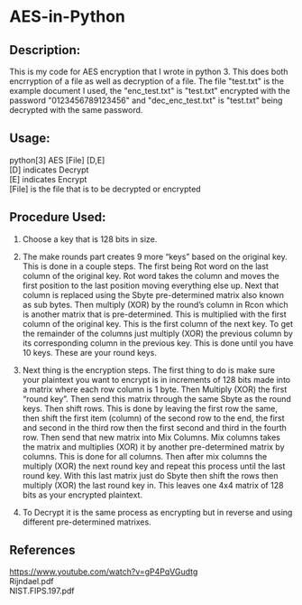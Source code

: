 # AES-in-Python
## Description:
This is my code for AES encryption that I wrote in python 3. This does both encrryption of a file as well as decryption of a file. The file "test.txt" is the example document I used, the "enc_test.txt" is "test.txt" encrypted with the password "0123456789123456" and "dec_enc_test.txt" is "test.txt" being decrypted with the same password.

## Usage:
python[3] AES [File] [D,E]<br>
[D] indicates Decrypt<br>
[E] indicates Encrypt<br>
[File] is the file that is to be decrypted or encrypted

## Procedure Used:
1. Choose a key that is 128 bits in size.

2. The make rounds part creates 9 more “keys” based on the original key. This is done in a couple steps. The first being Rot word on the last column of the original key. Rot word takes the column and moves the first position to the last position moving everything else up. Next that column is replaced using the Sbyte pre-determined matrix also known as sub bytes. Then multiply (XOR) by the round’s column in Rcon which is another matrix that is pre-determined. This is multiplied with the first column of the original key. This is the first column of the next key. To get the remainder of the columns just multiply (XOR) the previous column by its corresponding column in the previous key. This is done until you have 10 keys. These are your round keys.

3. Next thing is the encryption steps. The first thing to do is make sure your plaintext you want to encrypt is in increments of 128 bits made into a matrix where each row column is 1 byte. Then Multiply (XOR) the first “round key”. Then send this matrix through the same Sbyte as the round keys. Then shift rows. This is done by leaving the first row the same, then shift the first item (column) of the second row to the end, the first and second in the third row then the first second and third in the fourth row. Then send that new matrix into Mix Columns. Mix columns takes the matrix and multiplies (XOR) it by another pre-determined matrix by columns. This is done for all columns. Then after mix columns the multiply (XOR) the next round key and repeat this process until the last round key. With this last matrix just do Sbyte then shift the rows then multiply (XOR) the last round key in. This leaves one 4x4 matrix of 128 bits as your encrypted plaintext.

4. To Decrypt it is the same process as encrypting but in reverse and using different pre-determined matrixes.


## References
https://www.youtube.com/watch?v=gP4PqVGudtg<br>
Rijndael.pdf<br>
NIST.FIPS.197.pdf

